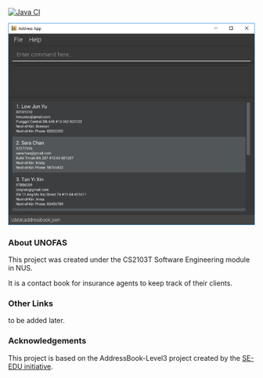 [![Java CI](https://github.com/AY2324S1-CS2103T-F12-1/tp/actions/workflows/gradle.yml/badge.svg)](https://github.com/AY2324S1-CS2103T-F12-1/tp/actions/workflows/gradle.yml)

![Ui](docs/images/Ui.png)

### About UNOFAS

This project was created under the CS2103T Software Engineering module in NUS.

It is a contact book for insurance agents to keep track of their clients.

### Other Links
to be added later.

### Acknowledgements

This project is based on the AddressBook-Level3 project created by the [SE-EDU initiative](https://se-education.org).
